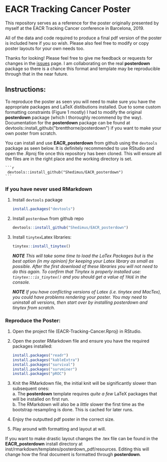 # EACR Tracking Cancer Poster
This repository serves as a reference for the poster originally presented by myself at the EACR Tracking Cancer conference in Barcelona, 2019. 

All of the data and code required to produce a final pdf version of the poster is included here if you so wish. Please also feel free to modify or copy poster layouts for your own needs too. 

Thanks for looking! Please feel free to give me feedback or requests for changes in the [issues](https://github.com/Shedimus/EACR_posterdown/issues) page. I am collaborating on the real **posterdown** package so there is a chance this format and template may be reproducible through that in the near future.

## Instructions:

To reproduce the poster as seen you will need to make sure you have the appropriate packages and LaTeX distibutions installed. Due to some custom formatting constraints (Figure 1 mostly) I had to modify the original **posterdown** package (which I thoroughly recommend by the way). Documentation for the **posterdown** package can be found at devtools::install_github("brentthorne/posterdown") if you want to make your own poster from scratch. 

You can install and use **EACR_posterdown** from github using the `devtools` package as seen below. It is definitely recommended to use RStudio and open the .Rproj file once this repository has been cloned. This will ensure all the files are in the right place and the working directory is set.

    ```r
     devtools::install_github("Shedimus/EACR_posterdown")
    ```

### If you have never used RMarkdown

1. Install `devtools` package

    ```r
    install.packages("devtools")
    ```

2. Install `posterdown` from github repo

    ```r
   devtools::install_github("Shedimus/EACR_posterdown")
    ```

3. Install `tinytex`Latex libraries:

    ```r
    tinytex::install_tinytex()
    ```

    _**NOTE** This will take some time to load the LaTex Packages but is the best option (in my opinion) for keeping your Latex library as small as possible. After the first download of these libraries you will not need to do this again. To confirm that Tinytex is properly installed use: `tinytex:::is_tinytex()` and you should get a value of `TRUE` in the console._
    
    _**NOTE** If you have conflicting versions of Latex (i.e. tinytex and MacTex), you could have problems rendering your poster. You may need to uninstall all versions, then start over by installing posterdown and tinytex from scratch._ 
    
### Reproduce the Poster:
1. Open the project file (EACR-Tracking-Cancer.Rproj) in RStudio. 

2. Open the poster RMarkdown file and ensure you have the required packages installed:
    
    ```r
    install.packages("readr")
    install.packages("kableExtra")
    install.packages("survival")
    install.packages("survminer")
    install.packages("pROC")
    ```
 3. Knit the RMarkdown file, the initial knit will be significantly slower than subsequent ones:  
    a. The **posterdown** template requires _quite a few_ LaTeX packages that will be installed on first run.  
    b. The RMarkdown will also be a _little_ slower the first time as the bootstrap resampling is done. This is cached for later runs.  

4. Enjoy the outputted pdf poster in the correct size.

5. Play around with formatting and layout at will. 

If you want to make drastic layout changes the .tex file can be found in the **EACR_posterdown** install directory at inst/rmarkdown/templates/posterdown_pdf/resources. Editing this will change how the final document is formatted through **posterdown**.
